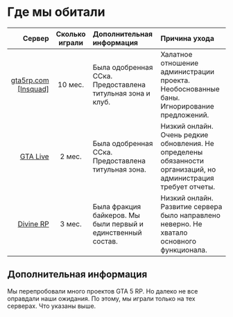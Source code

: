 # Где мы обитали

| Сервер        | Сколько играли      | Дополнительная информация | Причина ухода |
| ------------: | :--------------: | :-------------- | :-------------- |
| [gta5rp.com [Insquad]](https://gta5rp.com) | 10 мес. | Была одобренная ССка. Предоставлена титульная зона и клуб. | Халатное отношение администрации проекта. Необоснованные баны. Игнорирование предложений. |
| [GTA Live](https://gta.live) | 2 мес. | Была одобренная ССка. Предоставлена титульная зона. | Низкий онлайн. Очень редкие обновления. Не определены обязанности организаций, но администрация требует отчеты. |
| [Divine RP](https://divine-rp.com) | 3 мес. | Была фракция байкеров. Мы были первый и единственный состав. | Низкий онлайн. Развитие сервера было направлено неверно. Не хватало основного функционала. |

## Дополнительная информация
Мы перепробовали много проектов GTA 5 RP. Но далеко не все оправдали наши ожидания. По этому, мы играли только на тех серверах. Что указаны выше.

